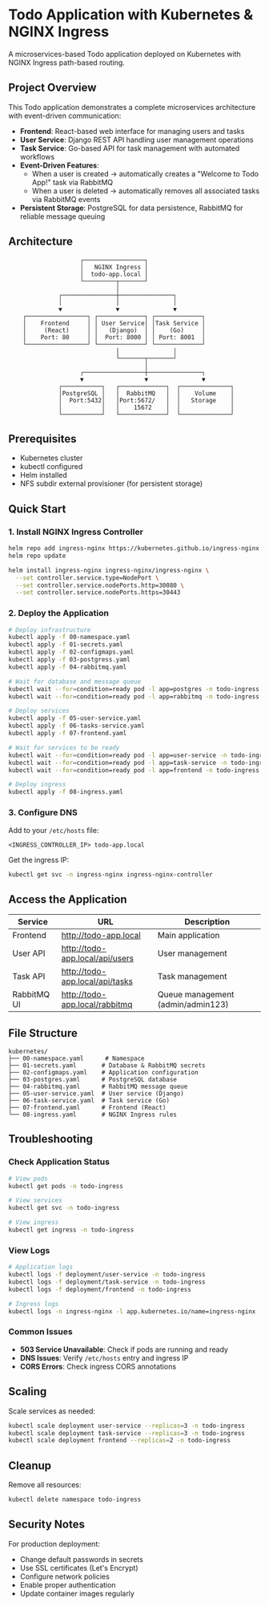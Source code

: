 # Todo Application with Kubernetes & NGINX Ingress

A microservices-based Todo application deployed on Kubernetes with NGINX Ingress path-based routing.

## Project Overview

This Todo application demonstrates a complete microservices architecture with event-driven communication:

- **Frontend**: React-based web interface for managing users and tasks
- **User Service**: Django REST API handling user management operations
- **Task Service**: Go-based API for task management with automated workflows
- **Event-Driven Features**:
  - When a user is created → automatically creates a "Welcome to Todo App!" task via RabbitMQ
  - When a user is deleted → automatically removes all associated tasks via RabbitMQ events
- **Persistent Storage**: PostgreSQL for data persistence, RabbitMQ for reliable message queuing


## Architecture

```
                    ┌─────────────────┐
                    │   NGINX Ingress │
                    │  todo-app.local │
                    └─────────┬───────┘
                              │
              ┌───────────────┼───────────────┐
              │               │               │
              ▼               ▼               ▼
    ┌─────────────────┐ ┌─────────────┐ ┌─────────────┐
    │    Frontend     │ │ User Service│ │Task Service │
    │     (React)     │ │   (Django)  │ │    (Go)     │
    │    Port: 80     │ │  Port: 8000 │ │ Port: 8001  │
    └─────────────────┘ └─────────────┘ └─────────────┘
                              │               │
                              └───────┬───────┘
                                      │
                    ┌─────────────────┼───────────────┐
                    ▼                 ▼               ▼
              ┌───────────┐   ┌─────────────┐  ┌──────────────┐
              │PostgreSQL │   │  RabbitMQ   │  │    Volume    │
              │  Port:5432│   │Port:5672/   │  │   Storage    │
              │           │   │    15672    │  │              │
              └───────────┘   └─────────────┘  └──────────────┘
```

## Prerequisites

- Kubernetes cluster
- kubectl configured
- Helm installed
- NFS subdir external provisioner (for persistent storage)

## Quick Start

### 1. Install NGINX Ingress Controller

```bash
helm repo add ingress-nginx https://kubernetes.github.io/ingress-nginx
helm repo update

helm install ingress-nginx ingress-nginx/ingress-nginx \
  --set controller.service.type=NodePort \
  --set controller.service.nodePorts.http=30080 \
  --set controller.service.nodePorts.https=30443
```

### 2. Deploy the Application

```bash
# Deploy infrastructure
kubectl apply -f 00-namespace.yaml
kubectl apply -f 01-secrets.yaml
kubectl apply -f 02-configmaps.yaml
kubectl apply -f 03-postgress.yaml
kubectl apply -f 04-rabbitmq.yaml

# Wait for database and message queue
kubectl wait --for=condition=ready pod -l app=postgres -n todo-ingress --timeout=100s
kubectl wait --for=condition=ready pod -l app=rabbitmq -n todo-ingress --timeout=100s

# Deploy services
kubectl apply -f 05-user-service.yaml
kubectl apply -f 06-tasks-service.yaml
kubectl apply -f 07-frontend.yaml

# Wait for services to be ready
kubectl wait --for=condition=ready pod -l app=user-service -n todo-ingress --timeout=100s
kubectl wait --for=condition=ready pod -l app=task-service -n todo-ingress --timeout=100s
kubectl wait --for=condition=ready pod -l app=frontend -n todo-ingress --timeout=100s

# Deploy ingress
kubectl apply -f 08-ingress.yaml
```

### 3. Configure DNS

Add to your `/etc/hosts` file:
```
<INGRESS_CONTROLLER_IP> todo-app.local
```

Get the ingress IP:
```bash
kubectl get svc -n ingress-nginx ingress-nginx-controller
```

## Access the Application

| Service | URL | Description |
|---------|-----|-------------|
| Frontend | http://todo-app.local | Main application |
| User API | http://todo-app.local/api/users | User management |
| Task API | http://todo-app.local/api/tasks | Task management |
| RabbitMQ UI | http://todo-app.local/rabbitmq | Queue management (admin/admin123) |

## File Structure

```
kubernetes/
├── 00-namespace.yaml      # Namespace
├── 01-secrets.yaml       # Database & RabbitMQ secrets
├── 02-configmaps.yaml    # Application configuration
├── 03-postgres.yaml      # PostgreSQL database
├── 04-rabbitmq.yaml      # RabbitMQ message queue
├── 05-user-service.yaml  # User service (Django)
├── 06-task-service.yaml  # Task service (Go)
├── 07-frontend.yaml      # Frontend (React)
└── 08-ingress.yaml       # NGINX Ingress rules
```

## Troubleshooting

### Check Application Status
```bash
# View pods
kubectl get pods -n todo-ingress

# View services
kubectl get svc -n todo-ingress

# View ingress
kubectl get ingress -n todo-ingress
```

### View Logs
```bash
# Application logs
kubectl logs -f deployment/user-service -n todo-ingress
kubectl logs -f deployment/task-service -n todo-ingress
kubectl logs -f deployment/frontend -n todo-ingress

# Ingress logs
kubectl logs -n ingress-nginx -l app.kubernetes.io/name=ingress-nginx -f
```

### Common Issues

- **503 Service Unavailable**: Check if pods are running and ready
- **DNS Issues**: Verify `/etc/hosts` entry and ingress IP
- **CORS Errors**: Check ingress CORS annotations

## Scaling

Scale services as needed:
```bash
kubectl scale deployment user-service --replicas=3 -n todo-ingress
kubectl scale deployment task-service --replicas=3 -n todo-ingress
kubectl scale deployment frontend --replicas=2 -n todo-ingress
```

## Cleanup

Remove all resources:
```bash
kubectl delete namespace todo-ingress
```

## Security Notes

For production deployment:
- Change default passwords in secrets
- Use SSL certificates (Let's Encrypt)
- Configure network policies
- Enable proper authentication
- Update container images regularly
